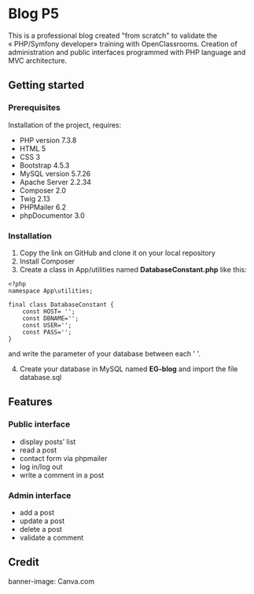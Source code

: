 # Blog P5

This is a professional blog created "from scratch" to validate the « PHP/Symfony developer» training with OpenClassrooms. Creation of administration and public interfaces programmed with PHP language and MVC architecture. 

## Getting started
### Prerequisites

Installation of the project, requires:

  *  PHP version 7.3.8
  *  HTML 5
  *  CSS 3
  *  Bootstrap 4.5.3
  *  MySQL version 5.7.26
  *  Apache Server 2.2.34
  *  Composer 2.0
  *  Twig 2.13
  *  PHPMailer 6.2
  *  phpDocumentor 3.0

### Installation
 1. Copy the link on GitHub and clone it on your local repository
 2. Install Composer
 3. Create a class in App/utilities named __DatabaseConstant.php__ like this:

```
<?php 
namespace App\utilities;

final class DatabaseConstant {
    const HOST= '';
    const DBNAME='';
    const USER='';
    const PASS='';
}
```
and write the parameter of your database between each ' '. 

4. Create your database in MySQL named __EG-blog__ and import the file database.sql

## Features
### Public interface
  *  display posts’ list
  *  read a post
  *  contact form via phpmailer
  *  log in/log out
  *  write a comment in a post

### Admin interface
  *  add a post
  *  update a post
  *  delete a post
  *  validate a comment

## Credit
banner-image: Canva.com
